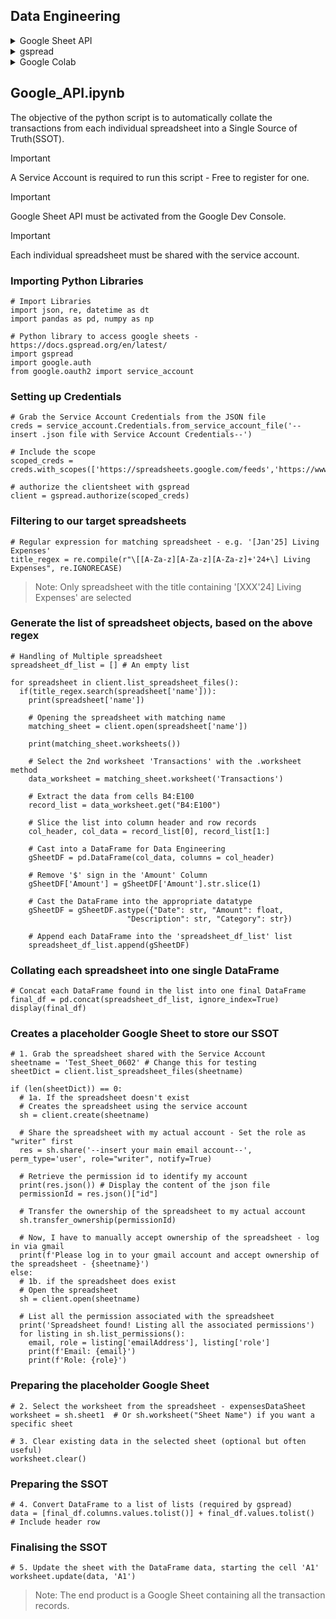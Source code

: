 ## Data Engineering
<details> 
  <summary>Google Sheet API</summary>
  The official Google Application Programming Interface (API) enables interaction with various Google services.  This document focuses on using the API to interact with Google Sheets as a data source. 
</details>
<details>
  <summary>gspread</summary>
  gspread is a Python library that simplifies the process of interacting with Google Sheets.  Its purpose is to provide a user-friendly interface for reading, writing, and manipulating data within Google Sheets, abstracting away the complexities of the underlying Google Sheets API. 
</details>
<details>  
  <summary>Google Colab</summary>
  Google Colab is a free cloud-based Jupyter notebook environment that allows you to write and execute Python code in your browser.
</details>

## Google_API.ipynb
The objective of the python script is to automatically collate the transactions from each individual spreadsheet into a Single Source of Truth(SSOT). 
> [!IMPORTANT]
> A Service Account is required to run this script - Free to register for one.

> [!IMPORTANT]
> Google Sheet API must be activated from the Google Dev Console.

> [!IMPORTANT]
> Each individual spreadsheet must be shared with the service account.

### Importing Python Libraries
```
# Import Libraries
import json, re, datetime as dt
import pandas as pd, numpy as np

# Python library to access google sheets - https://docs.gspread.org/en/latest/
import gspread
import google.auth
from google.oauth2 import service_account
```

### Setting up Credentials
```
# Grab the Service Account Credentials from the JSON file
creds = service_account.Credentials.from_service_account_file('--insert .json file with Service Account Credentials--')

# Include the scope
scoped_creds = creds.with_scopes(['https://spreadsheets.google.com/feeds','https://www.googleapis.com/auth/drive'])

# authorize the clientsheet with gspread
client = gspread.authorize(scoped_creds)
```

### Filtering to our target spreadsheets
```
# Regular expression for matching spreadsheet - e.g. '[Jan'25] Living Expenses'
title_regex = re.compile(r"\[[A-Za-z][A-Za-z][A-Za-z]+'24+\] Living Expenses", re.IGNORECASE)
```
> Note: Only spreadsheet with the title containing '[XXX'24] Living Expenses' are selected


### Generate the list of spreadsheet objects, based on the above regex
```
# Handling of Multiple spreadsheet
spreadsheet_df_list = [] # An empty list

for spreadsheet in client.list_spreadsheet_files():
  if(title_regex.search(spreadsheet['name'])):
    print(spreadsheet['name'])

    # Opening the spreadsheet with matching name
    matching_sheet = client.open(spreadsheet['name'])

    print(matching_sheet.worksheets())

    # Select the 2nd worksheet 'Transactions' with the .worksheet method
    data_worksheet = matching_sheet.worksheet('Transactions')

    # Extract the data from cells B4:E100
    record_list = data_worksheet.get("B4:E100")

    # Slice the list into column header and row records
    col_header, col_data = record_list[0], record_list[1:]

    # Cast into a DataFrame for Data Engineering
    gSheetDF = pd.DataFrame(col_data, columns = col_header)

    # Remove '$' sign in the 'Amount' Column
    gSheetDF['Amount'] = gSheetDF['Amount'].str.slice(1)

    # Cast the DataFrame into the appropriate datatype
    gSheetDF = gSheetDF.astype({"Date": str, "Amount": float,
                          "Description": str, "Category": str})

    # Append each DataFrame into the 'spreadsheet_df_list' list
    spreadsheet_df_list.append(gSheetDF)
```

### Collating each spreadsheet into one single DataFrame
```
# Concat each DataFrame found in the list into one final DataFrame
final_df = pd.concat(spreadsheet_df_list, ignore_index=True)
display(final_df)
```

### Creates a placeholder Google Sheet to store our SSOT
```
# 1. Grab the spreadsheet shared with the Service Account
sheetname = 'Test_Sheet_0602' # Change this for testing
sheetDict = client.list_spreadsheet_files(sheetname)

if (len(sheetDict)) == 0:
  # 1a. If the spreadsheet doesn't exist
  # Creates the spreadsheet using the service account
  sh = client.create(sheetname)

  # Share the spreadsheet with my actual account - Set the role as "writer" first
  res = sh.share('--insert your main email account--', perm_type='user', role="writer", notify=True)

  # Retrieve the permission id to identify my account
  print(res.json()) # Display the content of the json file
  permissionId = res.json()["id"]

  # Transfer the ownership of the spreadsheet to my actual account
  sh.transfer_ownership(permissionId)

  # Now, I have to manually accept ownership of the spreadsheet - log in via gmail
  print(f'Please log in to your gmail account and accept ownership of the spreadsheet - {sheetname}')
else:
  # 1b. if the spreadsheet does exist
  # Open the spreadsheet
  sh = client.open(sheetname)

  # List all the permission associated with the spreadsheet
  print('Spreadsheet found! Listing all the associated permissions')
  for listing in sh.list_permissions():
    email, role = listing['emailAddress'], listing['role']
    print(f'Email: {email}')
    print(f'Role: {role}')
```

### Preparing the placeholder Google Sheet
```
# 2. Select the worksheet from the spreadsheet - expensesDataSheet
worksheet = sh.sheet1  # Or sh.worksheet("Sheet Name") if you want a specific sheet

# 3. Clear existing data in the selected sheet (optional but often useful)
worksheet.clear()
```

### Preparing the SSOT
```
# 4. Convert DataFrame to a list of lists (required by gspread)
data = [final_df.columns.values.tolist()] + final_df.values.tolist()  # Include header row
```

### Finalising the SSOT
```
# 5. Update the sheet with the DataFrame data, starting the cell 'A1'
worksheet.update(data, 'A1')
```
> Note: The end product is a Google Sheet containing all the transaction records.


